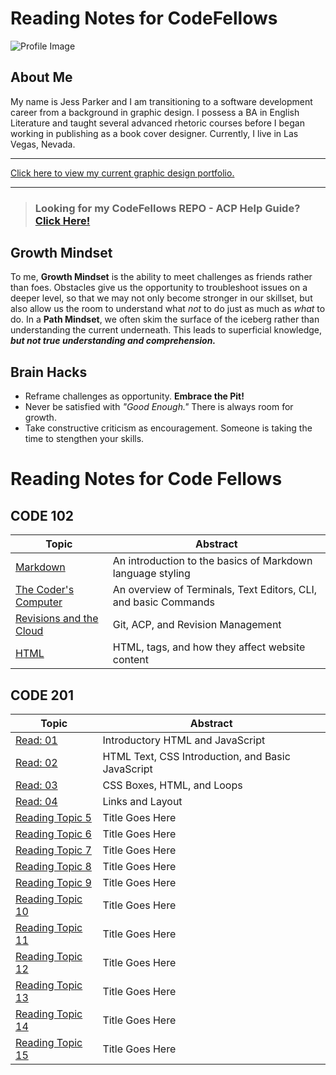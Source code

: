 # Reading Notes for CodeFellows

![Profile Image](https://static.wixstatic.com/media/3863c9_532b1d1ad41a497cb1a96458d188ba7f~mv2.jpg/v1/fill/w_380,h_369,al_c,q_80,usm_0.66_1.00_0.01/Profile.webp) 




## About Me

My name is Jess Parker and I am transitioning to a software development career from a background in graphic design. I possess a BA in English Literature and taught several advanced rhetoric courses before I began working in publishing as a book cover designer. Currently, I live in Las Vegas, Nevada. 

-------

[Click here to view my current graphic design portfolio.](https://www.parkerbookdesign.com)

-------


> ### **Looking for my CodeFellows REPO - ACP Help Guide? [Click Here!](repoacp.md)**

## Growth Mindset

To me, **Growth Mindset** is the ability to meet challenges as friends rather than foes. Obstacles give us the opportunity to troubleshoot issues on a deeper level, so that we may not only become stronger in our skillset, but also allow us the room to understand what *not* to do just as much as *what* to do. In a **Path Mindset**, we often skim the surface of the iceberg rather than understanding the current underneath. This leads to superficial knowledge, ***but not true understanding and comprehension.***


## Brain Hacks

- Reframe challenges as opportunity. **Embrace the Pit!**
- Never be satisfied with *"Good Enough."* There is always room for growth.
- Take constructive criticism as encouragement. Someone is taking the time to stengthen your skills.


# Reading Notes for Code Fellows


## CODE 102   


Topic | Abstract
------------ | ------------
[Markdown](markdown.md) | An introduction to the basics of Markdown language styling
[The Coder's Computer](thecoderscomputer.md) | An overview of Terminals, Text Editors, CLI, and basic Commands
[Revisions and the Cloud](revisionsandthecloud.md) | Git, ACP, and Revision Management
[HTML](HTML.md) | HTML, tags, and how they affect website content


## CODE 201   


Topic | Abstract
------------ | ------------
[Read: 01](class-01.md) | Introductory HTML and JavaScript
[Read: 02](class-02.md) | HTML Text, CSS Introduction, and Basic JavaScript
[Read: 03](class-03.md) | CSS Boxes, HTML, and Loops
[Read: 04](class-04.md) | Links and Layout
[Reading Topic 5](markdown.md) | Title Goes Here
[Reading Topic 6](markdown.md) | Title Goes Here
[Reading Topic 7](markdown.md) | Title Goes Here
[Reading Topic 8](markdown.md) | Title Goes Here
[Reading Topic 9](markdown.md) | Title Goes Here
[Reading Topic 10](markdown.md) | Title Goes Here
[Reading Topic 11](markdown.md) | Title Goes Here
[Reading Topic 12](markdown.md) | Title Goes Here
[Reading Topic 13](markdown.md) | Title Goes Here
[Reading Topic 14](markdown.md) | Title Goes Here
[Reading Topic 15](markdown.md) | Title Goes Here







